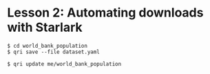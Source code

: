 # Lesson 2: Automating downloads with Starlark

```
$ cd world_bank_population
$ qri save --file dataset.yaml
```

```
$ qri update me/world_bank_population
```
